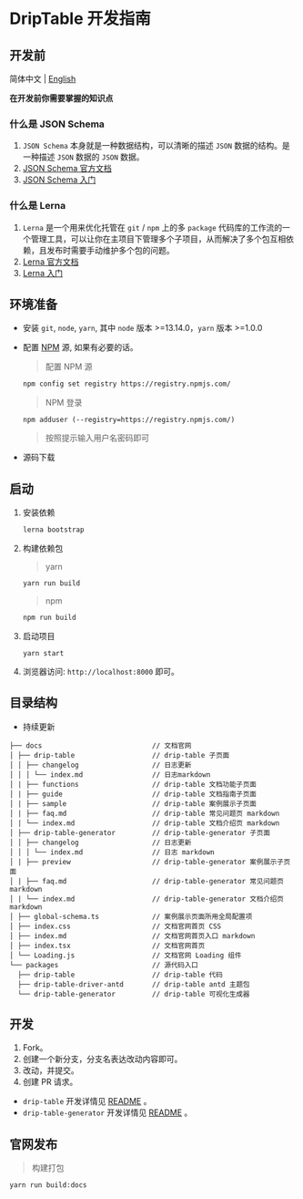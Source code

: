 # DripTable 开发指南

## 开发前

简体中文 | [English](./DEVELOP.md)

**在开发前你需要掌握的知识点**

### 什么是 JSON Schema

1. `JSON Schema` 本身就是一种数据结构，可以清晰的描述 `JSON` 数据的结构。是一种描述 `JSON` 数据的 `JSON` 数据。
2. [JSON Schema 官方文档](http://json-schema.org/)
3. [JSON Schema 入门](https://www.jianshu.com/p/1711f2f24dcf?utm_campaign=hugo)

### 什么是 Lerna

1. `Lerna` 是一个用来优化托管在 `git` / `npm` 上的多 `package` 代码库的工作流的一个管理工具，可以让你在主项目下管理多个子项目，从而解决了多个包互相依赖，且发布时需要手动维护多个包的问题。
2. [Lerna 官方文档](https://lerna.js.org/)
3. [Lerna 入门](https://www.jianshu.com/p/09fd41cdbbc4)

## 环境准备

- 安装 `git`, `node`, `yarn`, 其中 `node` 版本 >=13.14.0，`yarn` 版本 >=1.0.0
- 配置 [NPM](https://registry.npmjs.com/) 源, 如果有必要的话。

  > 配置 NPM 源

  ```sh
  npm config set registry https://registry.npmjs.com/
  ```

  > NPM 登录

  ```shell
  npm adduser (--registry=https://registry.npmjs.com/)
  ```

  > 按照提示输入用户名密码即可

- 源码下载

## 启动

1. 安装依赖

   ```sh
   lerna bootstrap
   ```

2. 构建依赖包

   > yarn

   ```sh
   yarn run build
   ```

   > npm

   ```sh
   npm run build
   ```

3. 启动项目

   ```
   yarn start
   ```

4. 浏览器访问: `http://localhost:8000` 即可。

## 目录结构

- 持续更新

```
├── docs                           // 文档官网
│ ├── drip-table                   // drip-table 子页面
│ │ ├── changelog                  // 日志更新
│ │ │ └── index.md                 // 日志markdown
│ | ├── functions                  // drip-table 文档功能子页面
│ | ├── guide                      // drip-table 文档指南子页面
│ | ├── sample                     // drip-table 案例展示子页面
│ | ├── faq.md                     // drip-table 常见问题页 markdown
│ | └── index.md                   // drip-table 文档介绍页 markdown
│ ├── drip-table-generator         // drip-table-generator 子页面
│ │ ├── changelog                  // 日志更新
│ │ │ └── index.md                 // 日志 markdown
│ | ├── preview                    // drip-table-generator 案例展示子页面
│ | ├── faq.md                     // drip-table-generator 常见问题页 markdown
│ | └── index.md                   // drip-table-generator 文档介绍页 markdown
│ ├── global-schema.ts             // 案例展示页面所用全局配置项
│ ├── index.css                    // 文档官网首页 CSS
│ ├── index.md                     // 文档官网首页入口 markdown
│ ├── index.tsx                    // 文档官网首页
│ └── Loading.js                   // 文档官网 Loading 组件
└── packages                       // 源代码入口
  ├── drip-table                   // drip-table 代码
  ├── drip-table-driver-antd       // drip-table antd 主题包
  └── drip-table-generator         // drip-table 可视化生成器
```

## 开发

1. Fork。
2. 创建一个新分支，分支名表达改动内容即可。
3. 改动，并提交。
4. 创建 PR 请求。

- `drip-table` 开发详情见 [README](./packages/drip-table/README.zh-CN.md) 。
- `drip-table-generator` 开发详情见 [README](./packages/drip-table-generator/README.zh-CN.md) 。

## 官网发布

> 构建打包

```
yarn run build:docs
```

